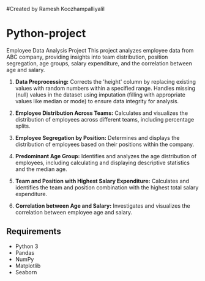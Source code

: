 #Created by Ramesh Koozhampalliyalil 
# Python-project
 Employee Data Analysis Project  This project analyzes employee data from ABC company, providing insights into team distribution, position segregation, age groups, salary expenditure, and the correlation between age and salary.
1. **Data Preprocessing:** Corrects the 'height' column by replacing existing values with random numbers within a specified range.  Handles missing (null) values in the dataset using imputation (filling with appropriate values like median or mode) to ensure data integrity for analysis.

2. **Employee Distribution Across Teams:** Calculates and visualizes the distribution of employees across different teams, including percentage splits.

3. **Employee Segregation by Position:**  Determines and displays the distribution of employees based on their positions within the company.

4. **Predominant Age Group:** Identifies and analyzes the age distribution of employees, including calculating and displaying descriptive statistics and the median age.

5. **Team and Position with Highest Salary Expenditure:**  Calculates and identifies the team and position combination with the highest total salary expenditure.

6. **Correlation between Age and Salary:**  Investigates and visualizes the correlation between employee age and salary.

## Requirements

- Python 3
- Pandas
- NumPy
- Matplotlib
- Seaborn
